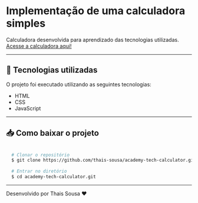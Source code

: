 # Implementação de uma calculadora simples

Calculadora desenvolvida para aprendizado das tecnologias utilizadas.
<a href="https://academy-tech-calculator.vercel.app/">Acesse a calculadora aqui!</a>

---

## 🚀 Tecnologias utilizadas

O projeto foi executado utilizando as seguintes tecnologias:

- HTML
- CSS
- JavaScript

---

## 📥 Como baixar o projeto

```bash

  # Clonar o repositório
  $ git clone https://github.com/thais-sousa/academy-tech-calculator.git
  
  # Entrar no diretório
  $ cd academy-tech-calculator.git

 ```
---
Desenvolvido por Thais Sousa ❤
